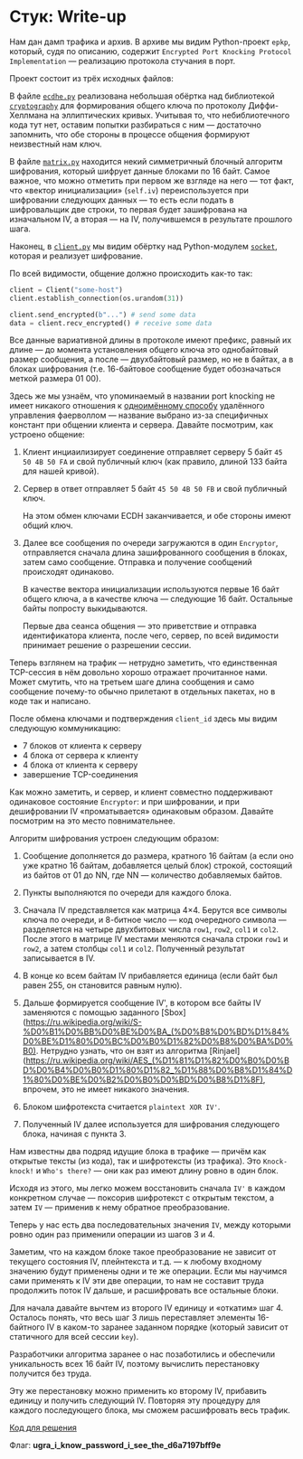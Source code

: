 # Стук: Write-up

Нам дан дамп трафика и архив. В архиве мы видим Python-проект `epkp`, который, судя по описанию, содержит `Encrypted Port Knocking Protocol Implementation` — реализацию протокола стучания в порт.

Проект состоит из трёх исходных файлов:

В файле [`ecdhe.py`](app/epkp/ecdhe.py) реализована небольшая обёртка над библиотекой [`cryptography`](https://pypi.org/project/cryptography/) для формирования общего ключа по протоколу Диффи-Хеллмана на эллиптических кривых. Учитывая то, что небиблиотечного кода тут нет, оставим попытки разбираться с ним — достаточно запомнить, что обе стороны в процессе общения формируют неизвестный нам ключ.

В файле [`matrix.py`](app/epkp/matrix.py) находится некий симметричный блочный алгоритм шифрования, который шифрует данные блоками по 16 байт. Самое важное, что можно отметить при первом же взгляде на него — тот факт, что «вектор инициализации» (`self.iv`) переиспользуется при шифровании следующих данных — то есть если подать в шифровальщик две строки, то первая будет зашифрована на изначальном IV, а вторая — на IV, получившемся в результате прошлого шага.

Наконец, в [`client.py`](app/epkp/client.py) мы видим обёртку над Python-модулем [`socket`](https://docs.python.org/3/library/socket.html), которая и реализует шифрование.

По всей видимости, общение должно происходить как-то так:

```python
client = Client("some-host")
client.establish_connection(os.urandom(31))

client.send_encrypted(b"...") # send some data
data = client.recv_encrypted() # receive some data
```

Все данные вариативной длины в протоколе имеют префикс, равный их длине — до момента установления общего ключа это однобайтовый размер сообщения, а после — двухбайтовый размер, но не в байтах, а в блоках шифрования (т.е. 16-байтовое сообщение будет обозначаться меткой размера 01 00).

Здесь же мы узнаём, что упоминаемый в названии port knocking не имеет никакого отношения к [одноимённому способу](https://en.wikipedia.org/wiki/Port_knocking) удалённого управления фаерволлом — название выбрано из-за специфичных констант при общении клиента и сервера. Давайте посмотрим, как устроено общение:

1. Клиент инциаилизирует соединение отправляет серверу 5 байт `45 50 4B 50 FA` и свой публичный ключ (как правило, длиной 133 байта для нашей кривой).

2. Сервер в ответ отправляет 5 байт `45 50 4B 50 FB` и свой публичный ключ.

   На этом обмен ключами ECDH заканчивается, и обе стороны имеют общий ключ.

3. Далее все сообщения по очереди загружаются в один `Encryptor`, отправляется сначала длина зашифрованного сообщения в блоках, затем само сообщение. Отправка и получение сообщений происходят одинаково.

   В качестве вектора инициализации используются первые 16 байт общего ключа, а в качестве ключа — следующие 16 байт. Остальные байты попросту выкидываются.

   Первые два сеанса общения — это приветствие и отправка идентификатора клиента, после чего, сервер, по всей видимости принимает решение о разрешении сессии.

Теперь взглянем на трафик — нетрудно заметить, что единственная TCP-сессия в нём довольно хорошо отражает прочитанное нами. Может смутить, что на третьем шаге длина сообщения и само сообщение почему-то обычно прилетают в отдельных пакетах, но в коде так и написано.

После обмена ключами и подтверждения `client_id` здесь мы видим следующую коммуникацию:

- 7 блоков от клиента к серверу
- 4 блока от сервера к клиенту
- 4 блока от клиента к серверу
- завершение TCP-соединения

Как можно заметить, и сервер, и клиент совместно поддерживают одинаковое состояние `Encryptor`: и при шифровании, и при дешифровании IV «проматывается» одинаковым образом. Давайте посмотрим на это место повнимательнее.

Алгоритм шифрования устроен следующим образом:

1. Сообщение дополняется до размера, кратного 16 байтам (а если оно уже кратно 16 байтам, добавляется целый блок) строкой, состоящий из байтов от 01 до NN, где NN — количество добавляемых байтов.

2. Пункты выполняются по очереди для каждого блока.

3. Сначала IV представляется как матрица 4×4. Берутся все символы ключа по очереди, и 8-битное число — код очередного символа — разделяется на четыре двухбитовых числа `row1`, `row2`, `col1` и `col2`. После этого в матрице IV местами меняются сначала строки `row1` и `row2`, а затем столбцы `col1` и `col2`. Полученный результат записывается в IV.

4. В конце ко всем байтам IV прибавляется единица (если байт был равен 255, он становится равным нулю).

5. Дальше формируется сообщениe IV', в котором все байты IV заменяются с помощью заданного [Sbox](https://ru.wikipedia.org/wiki/S-%D0%B1%D0%BB%D0%BE%D0%BA_(%D0%B8%D0%BD%D1%84%D0%BE%D1%80%D0%BC%D0%B0%D1%82%D0%B8%D0%BA%D0%B0). Нетрудно узнать, что он взят из алгоритма [Rinjael](https://ru.wikipedia.org/wiki/AES_(%D1%81%D1%82%D0%B0%D0%BD%D0%B4%D0%B0%D1%80%D1%82_%D1%88%D0%B8%D1%84%D1%80%D0%BE%D0%B2%D0%B0%D0%BD%D0%B8%D1%8F), впрочем, это не имеет никакого значения.

6. Блоком шифротекста считается `plaintext XOR IV'`.

7. Полученный IV далее используется для шифрования следующего блока, начиная с пункта 3.

Нам известны два подряд идущие блока в трафике — причём как открытые тексты (из кода), так и шифротексты (из трафика). Это `Knock-knock!` и `Who's there?` — они как раз имеют длину ровно в один блок.

Исходя из этого, мы легко можем восстановить сначала `IV'` в каждом конкретном случае — поксорив шифротекст с открытым текстом, а затем `IV` — применив к нему обратное преобразование.

Теперь у нас есть два последовательных значения `IV`, между которыми ровно один раз применили операции из шагов 3 и 4.

Заметим, что на каждом блоке такое преобразование не зависит от текущего состояния IV, плейнтекста и т.д. — к любому входному значению будут применены одни и те же операции. Если мы научимся сами применять к IV эти две операции, то нам не составит труда продолжить поток IV дальше, и расшифровать все остальные блоки.

Для начала давайте вычтем из второго IV единицу и «откатим» шаг 4. Осталось понять, что весь шаг 3 лишь переставляет элементы 16-байтного IV в каком-то заранее заданном порядке (который зависит от статичного для всей сессии `key`). 

Разработчики алгоритма заранее о нас позаботились и обеспечили уникальность всех 16 байт IV, поэтому вычислить перестановку получится без труда.

Эту же перестановку можно применить ко второму IV, прибавить единицу и получить следующий IV. Повторяя эту процедуру для каждого последующего блока, мы сможем расшифровать весь трафик.

[Код для решения](app/exploit.py)

Флаг: **ugra_i_know_password_i_see_the_d6a7197bff9e**
